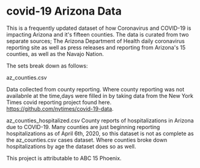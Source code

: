 # covid-19 Arizona Data
This is a frequently updated dataset of how Coronavirus and COVID-19 is impacting Arizona and it's fifteen counties. The data is curated from two separate sources; The Arizona Department of Health daily coronavirus reporting site as well as press releases and reporting from Arizona's 15 counties, as well as the Navajo Nation.

The sets break down as follows:

az_counties.csv

Data collected from county reporting. Where county reporting was not availabnle at the time,days were filled in by taking data from the New York Times covid reporting project found here. https://github.com/nytimes/covid-19-data.

az_counties_hospitalized.csv 
County reports of hospitalizations in Arizona due to COVID-19. Many counties are just beginning reporting hospitalizations as of April 6th, 2020, so this dataset is not as complete as the az_counties.csv cases dataset. Where counties broke down hospitalizations by age the dataset does so as well.


This project is attributable to ABC 15 Phoenix.


